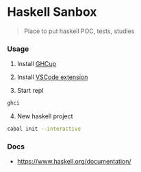 # Haskell Sanbox

> Place to put haskell POC, tests, studies

### Usage

1. Install [GHCup](https://www.haskell.org/ghcup/#)

2. Install [VSCode extension](https://marketplace.visualstudio.com/items?itemName=haskell.haskell)

3. Start repl
```bash
ghci
```

4. New haskell project
```bash
cabal init --interactive
```

### Docs

- https://www.haskell.org/documentation/